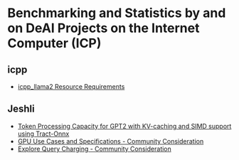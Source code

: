 # Benchmarking and Statistics by and on DeAI Projects on the Internet Computer (ICP)

## icpp
- [icpp_llama2 Resource Requirements](https://github.com/icppWorld/icpp_llm/blob/main/icpp_llama2/README_icpp_llama2_resource_requirements.md)

## Jeshli
- [Token Processing Capacity for GPT2 with KV-caching and SIMD support using Tract-Onnx](https://github.com/modclub-app/rust-connect-py-ai-to-ic/tree/main/internet_computer/examples/gpt2)
- [GPU Use Cases and Specifications - Community Consideration](https://forum.dfinity.org/t/community-consideration-gpu-use-cases-and-specifications/26309/8)
- [Explore Query Charging - Community Consideration](https://forum.dfinity.org/t/community-consideration-explore-query-charging/19247/32)

